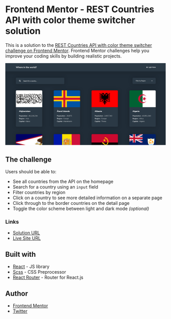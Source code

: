 # Frontend Mentor - REST Countries API with color theme switcher solution

This is a solution to the [REST Countries API with color theme switcher challenge on Frontend Mentor](https://www.frontendmentor.io/challenges/rest-countries-api-with-color-theme-switcher-5cacc469fec04111f7b848ca). Frontend Mentor challenges help you improve your coding skills by building realistic projects.

![](./screenshot.png)

## The challenge

Users should be able to:

- See all countries from the API on the homepage
- Search for a country using an `input` field
- Filter countries by region
- Click on a country to see more detailed information on a separate page
- Click through to the border countries on the detail page
- Toggle the color scheme between light and dark mode *(optional)*

### Links

- [Solution URL](https://your-solution-url.com)
- [Live Site URL](https://rest-countries-app-one.vercel.app)

## Built with

- [React](https://reactjs.org/) - JS library
- [Scss](https://www.sass-lang.com) - CSS Preprocessor
- [React Router](https://reactrouter.com/) - Router for React.js
## Author

- [Frontend Mentor](https://www.frontendmentor.io/profile/arshWebDev)
- [Twitter](https://www.twitter.com/arshWebDev)
